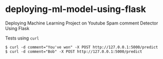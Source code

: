 # deploying-ml-model-using-flask
Deploying Machine Learning Project on Youtube Spam comment Detector Using Flask

Tests using `curl`

```
$ curl -d comment="You've won" -X POST http://127.0.0.1:5000/predict
$ curl -d comment="Bob" -X POST http://127.0.0.1:5000/predict
```
